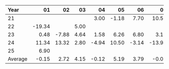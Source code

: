 | Year    |               01   |               02   |               03   |               04   |               05   |               06   |               07   |               08   |               09   |               10   |               11   |               12   |     Average       |     Yearly       |
|:--------|-------------------:|-------------------:|-------------------:|-------------------:|-------------------:|-------------------:|-------------------:|-------------------:|-------------------:|-------------------:|-------------------:|-------------------:|------------------:|-----------------:|
| 21      |                    |                    |                    |               3.00 |              -1.18 |               7.70 |              10.56 |               4.60 |              -4.26 |              11.60 |               1.00 |             -11.50 |              2.39 |            28.69 |
| 22      |             -19.34 |                    |               5.00 |                    |                    |                    |                    |                    |                    |                    |               3.98 |                    |             -3.45 |           -41.44 |
| 23      |               0.48 |              -7.88 |               4.64 |               1.58 |               6.26 |               6.80 |               3.10 |              -3.58 |              -8.72 |                    |              18.56 |               5.30 |              2.41 |            28.95 |
| 24      |              11.34 |              13.32 |               2.80 |              -4.94 |              10.50 |              -3.14 |             -13.94 |              -5.72 |               2.92 |               1.24 |               3.30 |              -1.32 |              1.36 |            16.36 |
| 25      |               6.90 |                    |                    |                    |                    |                    |                    |                    |                    |                    |                    |                    |              6.90 |            82.80 |
| Average |              -0.15 |               2.72 |               4.15 |              -0.12 |               5.19 |               3.79 |              -0.09 |              -1.57 |              -3.35 |               6.42 |               6.71 |              -2.51 |              1.92 |            23.07 |